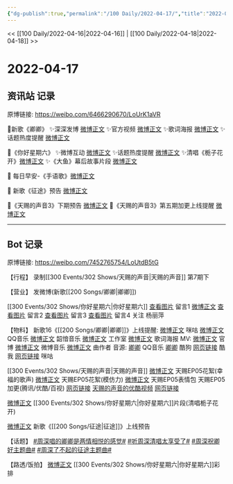 ```yaml
---
{"dg-publish":true,"permalink":"/100 Daily/2022-04-17/","title":"2022-04-17","created":"2022-11-21T23:29:09.000+08:00","updated":"2023-04-11T14:46:34.446+08:00"}
---
```



<< [[100 Daily/2022-04-16\|2022-04-16]] | [[100 Daily/2022-04-18\|2022-04-18]] >>

# 2022-04-17

## 资讯站 记录

原博链接: https://weibo.com/6466290670/LoUrK1aVR

🌟新歌《卿卿》
✨深深发博 [微博正文](https://m.weibo.cn/6466290670/4759199848075088)
✨官方视频 [微博正文](https://m.weibo.cn/6466290670/4759184832204472)
✨歌词海报 [微博正文](https://m.weibo.cn/6466290670/4759234434564253)
✨话题热度提醒 [微博正文](https://m.weibo.cn/6466290670/4759215765718974)

🌟《你好星期六》
✨微博互动 [微博正文](https://m.weibo.cn/6466290670/4759309957467110)
✨话题热度提醒 [微博正文](https://m.weibo.cn/6466290670/4759310086704958)
✨清唱《栀子花开》[微博正文](https://m.weibo.cn/6466290670/4759184224813777)
✨《大鱼》幕后故事片段 [微博正文](https://m.weibo.cn/6466290670/4759196014219421)

🌟 每日早安-《手语歌》[微博正文](https://m.weibo.cn/6466290670/4759159206053088)

🌟 新歌《征途》预告 [微博正文](https://m.weibo.cn/6466290670/4759281205514724)

🌟《天赐的声音3》下期预告 [微博正文](https://m.weibo.cn/6466290670/4759244500897402)
🌟《天赐的声音3》第五期加更上线提醒 [微博正文](https://m.weibo.cn/6466290670/4759214227196875)

---
## Bot 记录

原博链接: https://weibo.com/7452765754/LoUtdB5tG

【行程】
录制[[300 Events/302 Shows/天赐的声音\|天赐的声音]] 第7期下

【营业】
[](https://m.weibo.cn/1736988591/4759196833153466) 发微博(新歌[[200 Songs/卿卿\|卿卿]])

[[300 Events/302 Shows/你好星期六\|你好星期六]]
[查看图片](https://wx3.sinaimg.cn/large/0088n2Pggy1h1cnbpjjnkj30yi08zt97.jpg) 留言1 [微博正文](https://m.weibo.cn/2554325211/4758915608742237)
[查看图片](https://wx4.sinaimg.cn/large/0088n2Pggy1h1cnbw128xj30yi0afmy5.jpg) 留言2 [](https://m.weibo.cn/1736988591/4758989042877951)
[查看图片](https://wx4.sinaimg.cn/large/0088n2Pggy1h1cnc0jd1zj30yi0pu413.jpg) 留言3 [](https://m.weibo.cn/1736988591/4758989042877951)
[查看图片](https://wx4.sinaimg.cn/large/0088n2Pggy1h1cnc63grij30yi078jrp.jpg) 留言4 [](https://m.weibo.cn/1736988591/4758989042877951)
关注 杨丽萍

【物料】
新歌16《[[200 Songs/卿卿\|卿卿]]》上线提醒:
[微博正文](https://m.weibo.cn/1867028705/4759030721677167) 咪咕
[微博正文](https://m.weibo.cn/2169129705/4759030709619116) QQ音乐
[微博正文](https://m.weibo.cn/7425544436/4759035762969419) 韶愔音乐
[微博正文](https://m.weibo.cn/7478855230/4759189761298325) 工作室
[微博正文](https://m.weibo.cn/7425544436/4759228612350303) 歌词海报
MV:
[微博正文](https://m.weibo.cn/7567747913/4759182643300279) 官博
[微博正文](https://m.weibo.cn/3252743925/4759211080420063) 微博音乐
[微博正文](https://m.weibo.cn/1660361740/4759197835857026) 曲作者
音源:
[卿卿](https://weibo.cn/sinaurl?u=https%3A%2F%2Fi.y.qq.com%2Fv8%2Fplaysong.html%3Fsongid%3D352285679%26source%3Dyqq%26ADTAG%3Dhz_wb_sf%26channelId%3D10081987) QQ音乐
[卿卿](https://weibo.cn/sinaurl?u=https%3A%2F%2Ft4.kugou.com%2Fsong.html%3Fid%3D1D5RD93zyV3) 酷狗
[网页链接](https://weibo.cn/sinaurl?u=http%3A%2F%2Fm.kuwo.cn%2Fnewh5app%2Fplay_detail%2F217119526) 酷我
[网页链接](https://weibo.cn/sinaurl?u=https%3A%2F%2Fh5.nf.migu.cn%2Fapp%2Fv4%2Fp%2Fshare%2Fsong%2Findex.html%3Fid%3D600919000006934611) 咪咕

[[300 Events/302 Shows/天赐的声音\|天赐的声音]]
[微博正文](https://m.weibo.cn/5876797510/4759212020730421) 天赐EP05花絮(幸福的歌声)
[微博正文](https://m.weibo.cn/5876797510/4759219703910688) 天赐EP05花絮(模仿力)
[微博正文](https://m.weibo.cn/1315706994/4759242115123994) 天赐EP05表情包
天赐EP05加更(腾讯/优酷/百视)
[网页链接](https://weibo.cn/sinaurl?u=http%3A%2F%2Fm.v.qq.com%2Fx%2Fcover%2Fx%2Fmzc002008ui4ste%2Fh0042ifq71l.html%3F%26url_from%3Dshare%26second_share%3D0%26share_from%3Dcopy%26pgid%3Dpage_detail%26mod_id%3Dmod_toolbar_new)
[天赐的声音的优酷视频](https://weibo.cn/sinaurl?u=https%3A%2F%2Fv.youku.com%2Fv_show%2Fid_XNTIwNTM0Njg4OA%3D%3D.html%3Fsharefrom%3Diphone%26scene%3Dlong%26playMode%3Dnormal%26sharekey%3D7459437843673fbcccabb5b7dad4880b7)
[网页链接](https://weibo.cn/sinaurl?u=https%3A%2F%2Fbp-share.bestv.com.cn%2Fbp-share%2FsharePage.html%3FtitleId%3D428754%26contentId%3D10121%26currentEpisode%3D5%26modelType%3D1)

[微博正文](https://m.weibo.cn/1809436135/4759180333023353) [[300 Events/302 Shows/你好星期六\|你好星期六]]片段(清唱栀子花开)

[微博正文](https://m.weibo.cn/1721030997/4759278630471748) 新歌《[[200 Songs/征途\|征途]]》上线预告

【话题】
[#周深唱的卿卿是两情相悦的感觉#](https://s.weibo.com/weibo?q=%23%E5%91%A8%E6%B7%B1%E5%94%B1%E7%9A%84%E5%8D%BF%E5%8D%BF%E6%98%AF%E4%B8%A4%E6%83%85%E7%9B%B8%E6%82%A6%E7%9A%84%E6%84%9F%E8%A7%89%23)
[#听周深清唱太享受了#](https://s.weibo.com/weibo?q=%23%E5%90%AC%E5%91%A8%E6%B7%B1%E6%B8%85%E5%94%B1%E5%A4%AA%E4%BA%AB%E5%8F%97%E4%BA%86%23)
[#周深祝卿好主题曲#](https://s.weibo.com/weibo?q=%23%E5%91%A8%E6%B7%B1%E7%A5%9D%E5%8D%BF%E5%A5%BD%E4%B8%BB%E9%A2%98%E6%9B%B2%23)
[#周深了不起的征途主题曲#](https://s.weibo.com/weibo?q=%23%E5%91%A8%E6%B7%B1%E4%BA%86%E4%B8%8D%E8%B5%B7%E7%9A%84%E5%BE%81%E9%80%94%E4%B8%BB%E9%A2%98%E6%9B%B2%23)

【路透/饭拍】
[微博正文](https://m.weibo.cn/5100381535/4759008550323700) [[300 Events/302 Shows/你好星期六\|你好星期六]]彩排
